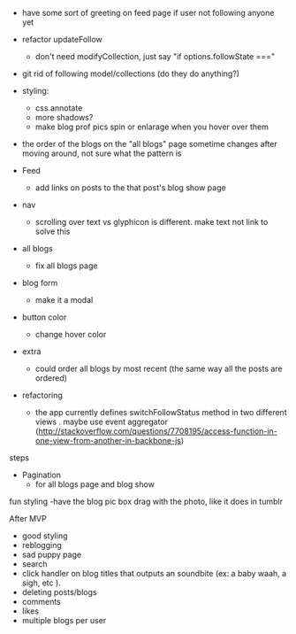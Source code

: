 

  - have some sort of greeting on feed page if user not following anyone yet

  - refactor updateFollow
    - don't need  modifyCollection, just say "if options.followState ==="


  - git rid of following model/collections (do they do anything?)

  - styling:
    - css.annotate
    - more shadows?
    - make blog prof pics spin or enlarage when you hover over them

  - the order of the blogs on the "all blogs" page sometime changes after moving around, not sure what the pattern is

  - Feed
    - add links on posts to the that post's blog show page

  - nav
    - scrolling over text vs glyphicon is different. make text not link to solve this

  - all blogs
    - fix all blogs page

  - blog form
    - make it a modal

  - button color
    - change hover color

  - extra
    - could order all blogs by most recent (the same way all the posts are ordered)

  - refactoring
    - the app currently defines switchFollowStatus method in two different views . maybe use event aggregator (http://stackoverflow.com/questions/7708195/access-function-in-one-view-from-another-in-backbone-js)

steps

  - Pagination
    - for all blogs page and blog show

fun styling
  -have the blog pic box drag with the photo, like it does in tumblr

After MVP
  - good styling
  - reblogging
  - sad puppy page
  - search
  - click handler on blog titles that outputs an soundbite (ex: a baby waah, a sigh, etc ).
  - deleting posts/blogs
  - comments
  - likes
  - multiple blogs per user
